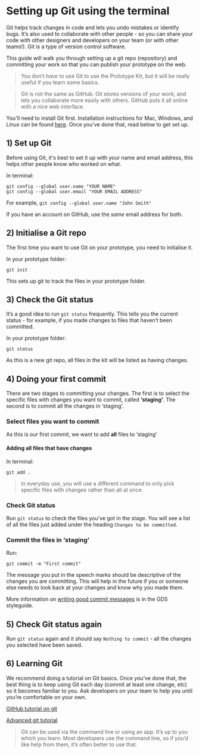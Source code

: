 # Setting up Git using the terminal

Git helps track changes in code and lets you undo mistakes or identify bugs. It’s also used to collaborate with other people - so you can share your code with other designers and developers on your team (or with other teams!). Git is a type of version control software.

This guide will walk you through setting up a git repo (repository) and committing your work so that you can publish your prototype on the web.

> You don’t *have* to use Git to use the Prototype Kit, but it will be really useful if you learn some basics.

> Git is not the same as GitHub. Git stores versions of your work, and lets you collaborate more easily with others. GitHub puts it all online with a nice web interface.

You'll need to install Git first. Installation instructions for Mac, Windows, and Linux can be found [here](https://git-scm.com/book/en/v2/Getting-Started-Installing-Git). Once you've done that, read below to get set up.

## 1) Set up Git

Before using Git, it's best to set it up with your name and email address, this helps other people know who worked on what.

In terminal:
```
git config --global user.name "YOUR NAME"
git config --global user.email "YOUR EMAIL ADDRESS"
```

For example,  `git config --global user.name "John Smith"`

If you have an account on GitHub, use the *same* email address for both.

## 2) Initialise a Git repo

The first time you want to use Git on your prototype, you need to initialise it.

In your prototype folder:
```
git init
```

This sets up git to track the files in your prototype folder.

## 3) Check the Git status

It’s a good idea to run `git status` frequently. This tells you the current status - for example, if you made changes to files that haven’t been committed.

In your prototype folder:
```
git status
```

As this is a new git repo, all files in the kit will be listed as having changes.

## 4) Doing your first commit

There are two stages to committing your changes. The first is to select the specific files with changes you want to commit, called **‘staging’**. The second is to commit all the changes in ‘staging’.

### Select files you want to commit

As this is our first commit, we want to add **all** files to ‘staging’

#### Adding all files that have changes

In terminal:
```
git add .
```
> In everyday use, you will use a different command to only pick specific files with changes rather than all at once.


### Check Git status

Run `git status` to check the files you’ve got in the stage. You will see a list of all the files just added under the heading `Changes to be committed`.

### Commit the files in ‘staging’

Run:
```
git commit -m "First commit"
```
The message you put in the speech marks should be descriptive of the changes you are committing. This will help in the future if you or someone else needs to look back at your changes and know why you made them.

More information on [writing good commit messages](https://github.com/alphagov/styleguides/blob/master/git.md#commit-messages) is in the GDS styleguide.

## 5) Check Git status again

Run `git status` again and it should say `Nothing to commit` - all the changes you selected have been saved.

## 6) Learning Git

We recommend doing a tutorial on Git basics. Once you’ve done that, the best thing is to keep using Git each day (commit at least one change, etc) so it becomes familiar to you. Ask developers on your team to help you until you’re comfortable on your own.

[GitHub tutorial on git](https://try.github.io/levels/1/challenges/1)

[Advanced git tutorial](http://think-like-a-git.net/)

> Git can be used via the command line or using an app. It’s up to you which you learn. Most developers use the command line, so if you’d like help from them, it’s often better to use that.
